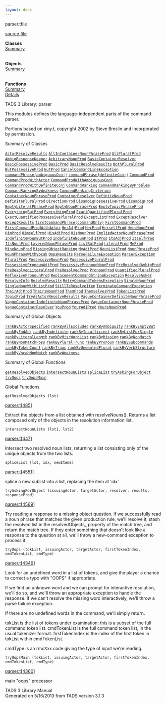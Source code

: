 ```yaml
---
layout: docs
---
```

<span class="title">parser.t</span><span class="type">file</span>

[source file](../source/parser.t.html)

**Classes**  
[Summary](#_ClassSummary_)  
 

**Objects**  
[Summary](#_ObjectSummary_)  
 

**Functions**  
[Summary](#_FunctionSummary_)  
[Details](#_Functions_)



TADS 3 Library: parser

This modules defines the language-independent parts of the command
parser.

Portions based on xiny.t, copyright 2002 by Steve Breslin and
incorporated by permission.



<span id="_ClassSummary_"></span>



<span class="hdln">Summary of Classes</span>  



[`ActorResolveResults`](../object/ActorResolveResults.html) [`AllInContainerNounPhraseProd`](../object/AllInContainerNounPhraseProd.html) [`AllPluralProd`](../object/AllPluralProd.html) [`AmbigResponseKeeper`](../object/AmbigResponseKeeper.html) [`ArbitraryNounProd`](../object/ArbitraryNounProd.html) [`BasicContainerResolver`](../object/BasicContainerResolver.html) [`BasicPossessiveProd`](../object/BasicPossessiveProd.html) [`BasicProd`](../object/BasicProd.html) [`BasicResolveResults`](../object/BasicResolveResults.html) [`BothPluralProd`](../object/BothPluralProd.html) [`ButPossessiveProd`](../object/ButPossessiveProd.html) [`ButProd`](../object/ButProd.html) [`CancelCommandLineException`](../object/CancelCommandLineException.html) [`commandPhrase(ambiguousConj)`](../object/commandPhrase(ambiguousConj).html) [`commandPhrase(definiteConj)`](../object/commandPhrase(definiteConj).html) [`CommandProd`](../object/CommandProd.html) [`CommandProdWithActor`](../object/CommandProdWithActor.html) [`CommandProdWithAmbiguousConj`](../object/CommandProdWithAmbiguousConj.html) [`CommandProdWithDefiniteConj`](../object/CommandProdWithDefiniteConj.html) [`CommandRanking`](../object/CommandRanking.html) [`CommandRankingByProblem`](../object/CommandRankingByProblem.html) [`CommandRankingByWeakness`](../object/CommandRankingByWeakness.html) [`CommandRankingCriterion`](../object/CommandRankingCriterion.html) [`ContainerNounPhraseProd`](../object/ContainerNounPhraseProd.html) [`ContainerResolver`](../object/ContainerResolver.html) [`DefiniteNounProd`](../object/DefiniteNounProd.html) [`DefinitePluralProd`](../object/DefinitePluralProd.html) [`DirectionProd`](../object/DirectionProd.html) [`DisambigPossessiveProd`](../object/DisambigPossessiveProd.html) [`DisambigProd`](../object/DisambigProd.html) [`EmptyLiteralPhraseProd`](../object/EmptyLiteralPhraseProd.html) [`EmptyNounPhraseProd`](../object/EmptyNounPhraseProd.html) [`EmptyTopicPhraseProd`](../object/EmptyTopicPhraseProd.html) [`EverythingButProd`](../object/EverythingButProd.html) [`EverythingProd`](../object/EverythingProd.html) [`ExactQuantifiedPluralProd`](../object/ExactQuantifiedPluralProd.html) [`ExactQuantifiedPossessivePluralProd`](../object/ExactQuantifiedPossessivePluralProd.html) [`ExceptListProd`](../object/ExceptListProd.html) [`ExceptResolver`](../object/ExceptResolver.html) [`ExceptResults`](../object/ExceptResults.html) [`firstCommandPhrase(commandOnly)`](../object/firstCommandPhrase(commandOnly).html) [`FirstCommandProd`](../object/FirstCommandProd.html) [`FirstCommandProdWithActor`](../object/FirstCommandProdWithActor.html) [`HerAdjProd`](../object/HerAdjProd.html) [`HerProd`](../object/HerProd.html) [`HerselfProd`](../object/HerselfProd.html) [`HersNounProd`](../object/HersNounProd.html) [`HimProd`](../object/HimProd.html) [`HimselfProd`](../object/HimselfProd.html) [`HisAdjProd`](../object/HisAdjProd.html) [`HisNounProd`](../object/HisNounProd.html) [`ImpliedActorNounPhraseProd`](../object/ImpliedActorNounPhraseProd.html) [`IndefiniteNounButProd`](../object/IndefiniteNounButProd.html) [`IndefiniteNounProd`](../object/IndefiniteNounProd.html) [`ItProd`](../object/ItProd.html) [`ItsAdjProd`](../object/ItsAdjProd.html) [`ItselfProd`](../object/ItselfProd.html) [`ItsNounProd`](../object/ItsNounProd.html) [`LayeredNounPhraseProd`](../object/LayeredNounPhraseProd.html) [`ListButProd`](../object/ListButProd.html) [`LiteralProd`](../object/LiteralProd.html) [`MeProd`](../object/MeProd.html) [`MineNounProd`](../object/MineNounProd.html) [`MissingObjectRanking`](../object/MissingObjectRanking.html) [`MyAdjProd`](../object/MyAdjProd.html) [`NounListProd`](../object/NounListProd.html) [`NounPhraseProd`](../object/NounPhraseProd.html) [`NounPhraseWithVocab`](../object/NounPhraseWithVocab.html) [`OopsResults`](../object/OopsResults.html) [`ParseFailureException`](../object/ParseFailureException.html) [`ParserException`](../object/ParserException.html) [`PluralProd`](../object/PluralProd.html) [`PossessiveNounProd`](../object/PossessiveNounProd.html) [`PossessivePluralProd`](../object/PossessivePluralProd.html) [`PossessivePronounAdjProd`](../object/PossessivePronounAdjProd.html) [`PossessivePronounNounProd`](../object/PossessivePronounNounProd.html) [`PreResolvedAmbigProd`](../object/PreResolvedAmbigProd.html) [`PreResolvedLiteralProd`](../object/PreResolvedLiteralProd.html) [`PreResolvedProd`](../object/PreResolvedProd.html) [`PronounProd`](../object/PronounProd.html) [`QuantifiedPluralProd`](../object/QuantifiedPluralProd.html) [`ReflexivePronounProd`](../object/ReflexivePronounProd.html) [`ReplacementCommandStringException`](../object/ReplacementCommandStringException.html) [`ResolveAsker`](../object/ResolveAsker.html) [`ResolveInfo`](../object/ResolveInfo.html) [`ResolveResults`](../object/ResolveResults.html) [`RetryCommandTokensException`](../object/RetryCommandTokensException.html) [`SingleNounProd`](../object/SingleNounProd.html) [`SingleNounWithListProd`](../object/SingleNounWithListProd.html) [`StillToResolveItem`](../object/StillToResolveItem.html) [`TerminateCommandException`](../object/TerminateCommandException.html) [`TheirAdjProd`](../object/TheirAdjProd.html) [`TheirsNounProd`](../object/TheirsNounProd.html) [`ThemProd`](../object/ThemProd.html) [`ThemselvesProd`](../object/ThemselvesProd.html) [`TokenListProd`](../object/TokenListProd.html) [`TopicProd`](../object/TopicProd.html) [`TryAsActorResolveResults`](../object/TryAsActorResolveResults.html) [`VagueContainerDefiniteNounPhraseProd`](../object/VagueContainerDefiniteNounPhraseProd.html) [`VagueContainerIndefiniteNounPhraseProd`](../object/VagueContainerIndefiniteNounPhraseProd.html) [`VagueContainerNounPhraseProd`](../object/VagueContainerNounPhraseProd.html) [`VagueContainerResolver`](../object/VagueContainerResolver.html) [`YouProd`](../object/YouProd.html) [`YourAdjProd`](../object/YourAdjProd.html) [`YoursNounProd`](../object/YoursNounProd.html)
<span id="_ObjectSummary_"></span>



<span class="hdln">Summary of Global Objects</span>  



[`rankByActorSpecified`](../object/rankByActorSpecified.html) [`rankByAllExcluded`](../object/rankByAllExcluded.html) [`rankByAmbiguity`](../object/rankByAmbiguity.html) [`rankByEmptyBut`](../object/rankByEmptyBut.html) [`rankByEndAdj`](../object/rankByEndAdj.html) [`rankByIndefinite`](../object/rankByIndefinite.html) [`rankByInsufficient`](../object/rankByInsufficient.html) [`rankByListForSingle`](../object/rankByListForSingle.html) [`rankByLiteralLength`](../object/rankByLiteralLength.html) [`rankByMiscWordList`](../object/rankByMiscWordList.html) [`rankByMissing`](../object/rankByMissing.html) [`rankByNonMatch`](../object/rankByNonMatch.html) [`rankByNonMatchPoss`](../object/rankByNonMatchPoss.html) [`rankByPluralTrunc`](../object/rankByPluralTrunc.html) [`rankByPronoun`](../object/rankByPronoun.html) [`rankBySubcommands`](../object/rankBySubcommands.html) [`rankByTokenCount`](../object/rankByTokenCount.html) [`rankByTrunc`](../object/rankByTrunc.html) [`rankByUnwantedPlural`](../object/rankByUnwantedPlural.html) [`rankByVerbStructure`](../object/rankByVerbStructure.html) [`rankByVocabNonMatch`](../object/rankByVocabNonMatch.html) [`rankByWeakness`](../object/rankByWeakness.html)
<span id="FunctionSummary_"></span>



<span class="hdln">Summary of Global Functions</span>  



[`getResolvedObjects`](#getResolvedObjects) [`intersectNounLists`](#intersectNounLists) [`spliceList`](#spliceList) [`tryAskingForObject`](#tryAskingForObject) [`tryOops`](#tryOops) [`tryOopsMain`](#tryOopsMain)

<span id="_Functions_"></span>



<span class="hdln">Global Functions</span>  



<span id="getResolvedObjects"></span>

`getResolvedObjects (lst)`

[parser.t](../file/parser.t.html)\[[485](../source/parser.t.html#485)\]



Extract the objects from a list obtained with resolveNouns(). Returns a
list composed only of the objects in the resolution information list.



<span id="intersectNounLists"></span>

`intersectNounLists (lst1, lst2)`

[parser.t](../file/parser.t.html)\[[447](../source/parser.t.html#447)\]



Intersect two resolved noun lists, returning a list consisting only of
the unique objects from the two lists.



<span id="spliceList"></span>

`spliceList (lst, idx, newItems)`

[parser.t](../file/parser.t.html)\[[4551](../source/parser.t.html#4551)\]



splice a new sublist into a list, replacing the item at 'idx'



<span id="tryAskingForObject"></span>

`tryAskingForObject (issuingActor, targetActor, resolver, results, responseProd)`

[parser.t](../file/parser.t.html)\[[4569](../source/parser.t.html#4569)\]



Try reading a response to a missing object question. If we successfully
read a noun phrase that matches the given production rule, we'll resolve
it, stash the resolved list in the resolvedObjects\_ property of the
match tree, and return the match tree. If they enter something that
doesn't look like a response to the question at all, we'll throw a
new-command exception to process it.



<span id="tryOops"></span>

`tryOops (tokList, issuingActor, targetActor, firstTokenIndex, cmdTokenList, cmdType)`

[parser.t](../file/parser.t.html)\[[4349](../source/parser.t.html#4349)\]



Look for an undefined word in a list of tokens, and give the player a
chance to correct a typo with "OOPS" if appropriate.

If we find an unknown word and we can prompt for interactive resolution,
we'll do so, and we'll throw an appropriate exception to handle the
response. If we can't resolve the missing word interactively, we'll
throw a parse failure exception.

If there are no undefined words in the command, we'll simply return.

tokList is the list of tokens under examination; this is a subset of the
full command token list. cmdTokenList is the full command token list, in
the usual tokenizer format. firstTokenIndex is the index of the first
token in tokList within cmdTokenList.

cmdType is an rmcXxx code giving the type of input we're reading.



<span id="tryOopsMain"></span>

`tryOopsMain (tokList, issuingActor, targetActor, firstTokenIndex, cmdTokenList, cmdType)`

[parser.t](../file/parser.t.html)\[[4360](../source/parser.t.html#4360)\]



main "oops" processor





TADS 3 Library Manual  
Generated on 5/16/2013 from TADS version 3.1.3


